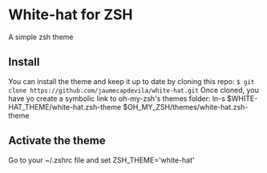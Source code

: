 # White-hat for ZSH
A simple zsh theme

## Install
You can install the theme and keep it up to date by cloning this repo:
```$ git clone https://github.com/jaumecapdevila/white-hat.git```
Once cloned, you have yo create a symbolic link to oh-my-zsh's themes folder:
ln-s $WHITE-HAT_THEME/white-hat.zsh-theme $OH_MY_ZSH/themes/white-hat.zsh-theme

## Activate the theme
Go to your ~/.zshrc file and set ZSH_THEME='white-hat'
